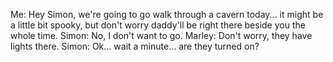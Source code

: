 Me: Hey Simon, we're going to go walk through a cavern today... it might be a little bit spooky, but don't worry daddy'll be right there beside you the whole time.
Simon: No, I don't want to go.
Marley: Don't worry, they have lights there.
Simon: Ok... wait a minute... are they turned on?
